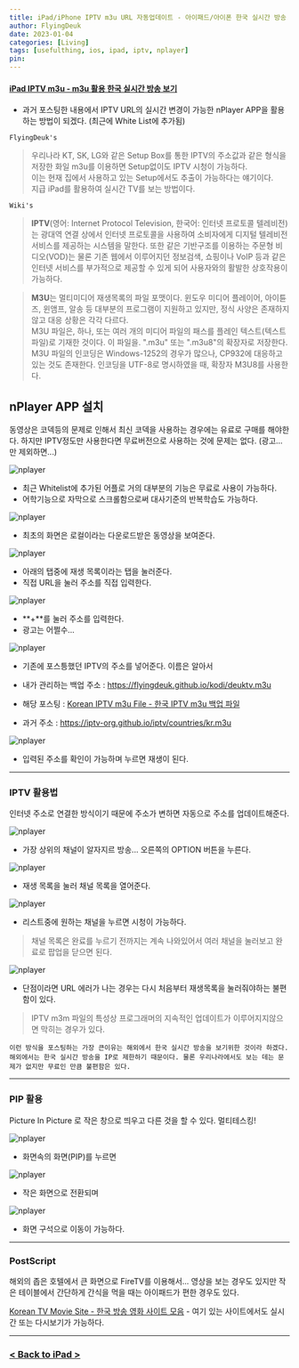 ```yaml
---
title: iPad/iPhone IPTV m3u URL 자동업데이트 - 아이패드/아이폰 한국 실시간 방송 해외에서 보기 (Feat. nPlayer)
author: FlyingDeuk
date: 2023-01-04
categories: [Living]
tags: [usefulthing, ios, ipad, iptv, nplayer]
pin:
---
```


#### [iPad IPTV m3u - m3u 활용 한국 실시간 방송 보기](/posts/ipad-iptv/)
- 과거 포스팅한 내용에서 IPTV URL의 실시간 변경이 가능한 nPlayer APP을 활용하는 방법이 되겠다. (최근에 White List에 추가됨)

`FlyingDeuk's`
> 우리나라 KT, SK, LG와 같은 Setup Box를 통한 IPTV의 주소값과 같은 형식을 저장한 화일 m3u를 이용하면 Setup없이도 IPTV 시청이 가능하다. <br>
이는 현재 집에서 사용하고 있는 Setup에서도 추출이 가능하다는 얘기이다. <br>
지급 iPad를 활용하여 실시간 TV를 보는 방법이다.

`Wiki's`
> **IPTV**(영어: Internet Protocol Television, 한국어: 인터넷 프로토콜 텔레비전)는 광대역 연결 상에서 인터넷 프로토콜을 사용하여 소비자에게 디지털 텔레비전 서비스를 제공하는 시스템을 말한다. 또한 같은 기반구조를 이용하는 주문형 비디오(VOD)는 물론 기존 웹에서 이루어지던 정보검색, 쇼핑이나 VoIP 등과 같은 인터넷 서비스를 부가적으로 제공할 수 있게 되어 사용자와의 활발한 상호작용이 가능하다.

>**M3U**는 멀티미디어 재생목록의 파일 포맷이다. 윈도우 미디어 플레이어, 아이튠즈, 윈앰프, 알송 등 대부분의 프로그램이 지원하고 있지만, 정식 사양은 존재하지 않고 대응 상황은 각각 다르다. <br>
M3U 파일은, 하나, 또는 여러 개의 미디어 파일의 패스를 플레인 텍스트(텍스트 파일)로 기재한 것이다. 이 파일을. ".m3u" 또는 ".m3u8"의 확장자로 저장한다. M3U 파일의 인코딩은 Windows-1252의 경우가 많으나, CP932에 대응하고 있는 것도 존재한다. 인코딩을 UTF-8로 명시하였을 때, 확장자 M3U8를 사용한다.


## nPlayer APP 설치
동영상은 코덱등의 문제로 인해서 최신 코덱을 사용하는 경우에는 유료로 구매를 해야한다. 하지만 IPTV정도만 사용한다면 무료버전으로 사용하는 것에 문제는 없다. (광고... 만 제외하면...)

![nplayer](/img/living/ipad/nplayer1.jpg)
- 최근 Whitelist에 추가된 어플로 거의 대부분의 기능은 무료로 사용이 가능하다.
- 어학기능으로 자막으로 스크롤함으로써 대사기준의 반복학습도 가능하다.


![nplayer](/img/living/ipad/nplayer2.jpg)
- 최초의 화면은 로컬이라는 다운로드받은 동영상을 보여준다.

![nplayer](/img/living/ipad/nplayer3.jpg)
- 아래의 탭중에 재생 목록이라는 탭을 눌러준다.
- 직접 URL을 눌러 주소를 직접 입력한다.

![nplayer](/img/living/ipad/nplayer4.jpg)
- **+**를 눌러 주소를 입력한다.
- 광고는 어쩔수...

![nplayer](/img/living/ipad/nplayer5.jpg)
- 기존에 포스틍했던 IPTV의 주소를 넣어준다. 이름은 알아서
- 내가 관리하는 백업 주소 : https://flyingdeuk.github.io/kodi/deuktv.m3u

- 해당 포스팅 : [Korean IPTV m3u File - 한국 IPTV m3u 백업 파일](/posts/IPTVm3u)

- 과거 주소 : https://iptv-org.github.io/iptv/countries/kr.m3u

![nplayer](/img/living/ipad/nplayer6.jpg)
- 입력된 주소를 확인이 가능하며 누르면 재생이 된다.

------

### IPTV 활용법
인터넷 주소로 연결한 방식이기 때문에 주소가 변하면 자동으로 주소를 업데이트해준다.

![nplayer](/img/living/ipad/nplayer7.jpg)
- 가장 상위의 채널이 알자지르 방송... 오른쪽의 OPTION 버튼을 누른다.

![nplayer](/img/living/ipad/nplayer8.jpg)
- 재생 목록을 눌러 채널 목록을 열어준다.

![nplayer](/img/living/ipad/nplayer10.jpg)
- 리스트중에 원하는 채널을 누르면 시청이 가능하다.

> 채널 목록은 완료를 누르기 전까지는 계속 나와있어서 여러 채널을 눌러보고 완료로 팝업을 닫으면 된다.

![nplayer](/img/living/ipad/nplayer11.jpg)
- 단점이라면 URL 에러가 나는 경우는 다시 처음부터 재생목록을 눌러줘야하는 불편함이 있다.

> IPTV m3m 파일의 특성상 프로그래머의 지속적인 업데이트가 이루어지지않으면 막히는 경우가 있다. <br>

`이런 방식을 포스팅하는 가장 큰이유는 해외에서 한국 실시간 방송을 보기위한 것이라 하겠다. 해외에서는 한국 실시간 방송을 IP로 제한하기 때문이다. 물론 우리나라에서도 보는 데는 문제가 없지만 무료인 만큼 불편함은 있다.`

--------

### PIP 활용
Picture In Picture 로 작은 창으로 띄우고 다른 것을 할 수 있다. 멀티테스킹!

![nplayer](/img/living/ipad/nplayer12.jpg)
- 화면속의 화면(PIP)를 누르면

![nplayer](/img/living/ipad/nplayer13.jpg)
- 작은 화면으로 전환되며

![nplayer](/img/living/ipad/nplayer14.jpg)
- 화면 구석으로 이동이 가능하다.

------

### PostScript
해외의 좁은 호텔에서 큰 화면으로 FireTV를 이용해서... 영상을 보는 경우도 있지만 작은 테이블에서 간단하게 간식을 먹을 때는 아이패드가 편한 경우도 있다.

[Korean TV Movie Site - 한국 방송 영화 사이트 모음](/posts/KoreanTVSites/) - 여기 있는 사이트에서도 실시간 또는 다시보기가 가능하다.

-----------

### [< Back to iPad >](/posts/Ipad/)
